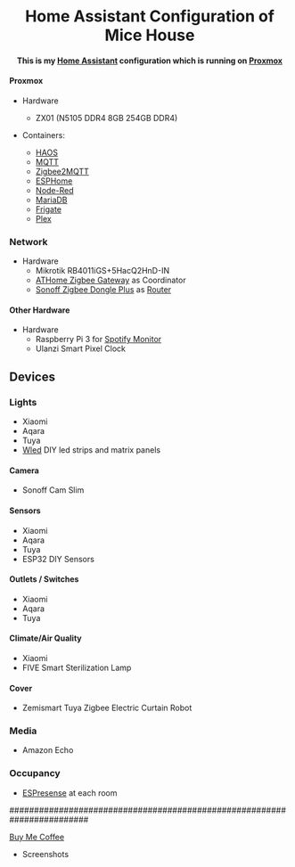 <h1 align="center">
  Home Assistant Configuration of Mice House
</h1>
<div align="center">
  <h4>
    This is my <a href="https://home-assistant.io">Home Assistant</a> configuration which is running on <a href="https://www.proxmox.com">Proxmox</a> 
  </h4>
</div>

#### Proxmox
* Hardware
  * ZX01 (N5105 DDR4 8GB 254GB DDR4)
    
* Containers:
  * [HAOS](https://tteck.github.io/Proxmox)
  * [MQTT](https://tteck.github.io/Proxmox)
  * [Zigbee2MQTT](https://tteck.github.io/Proxmox)
  * [ESPHome](https://tteck.github.io/Proxmox)
  * [Node-Red](https://tteck.github.io/Proxmox)
  * [MariaDB](https://tteck.github.io/Proxmox)
  * [Frigate](https://www.homeautomationguy.io/blog/running-frigate-on-proxmox)
  * [Plex](https://tteck.github.io/Proxmox)
  
### Network
* Hardware
  * Mikrotik RB4011iGS+5HacQ2HnD-IN
  * [ATHome Zigbee Gateway](https://athom.tech/blank-1/zigbee-gateway) as Coordinator
  * [Sonoff Zigbee Dongle Plus](https://sonoff.tech/product/gateway-and-sensors/sonoff-zigbee-3-0-usb-dongle-plus-p) as [Router](https://github.com/Koenkk/Z-Stack-firmware/tree/master/router/Z-Stack_3.x.0/bin)

#### Other Hardware
* Hardware
  * Raspberry Pi 3 for [Spotify Monitor](https://github.com/simplemice/Nowify)
  * Ulanzi Smart Pixel Clock

## Devices

### Lights
* Xiaomi
* Aqara
* Tuya
* [Wled](https://kno.wled.ge) DIY led strips and matrix panels

#### Camera
* Sonoff Cam Slim

#### Sensors
* Xiaomi
* Aqara
* Tuya
* ESP32 DIY Sensors

#### Outlets / Switches
* Xiaomi
* Aqara
* Tuya

#### Climate/Air Quality
* Xiaomi
* FIVE Smart Sterilization Lamp

#### Cover
* Zemismart Tuya Zigbee Electric Curtain Robot

### Media
* Amazon Echo

### Occupancy
* [ESPresense](https://espresense.com) at each room

########################################################################

[Buy Me Coffee](https://www.buymeacoffee.com/simplemice)


* Screenshots
